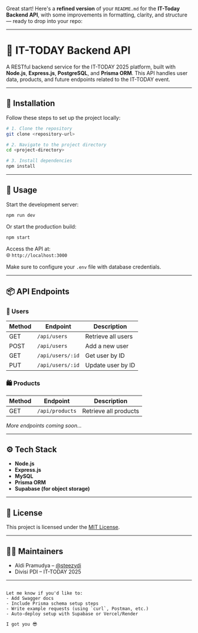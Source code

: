 Great start! Here's a **refined version** of your `README.md` for the **IT-Today Backend API**, with some improvements in formatting, clarity, and structure — ready to drop into your repo:

---

# 🎯 IT-TODAY Backend API

A RESTful backend service for the IT-TODAY 2025 platform, built with **Node.js**, **Express.js**, **PostgreSQL**, and **Prisma ORM**. This API handles user data, products, and future endpoints related to the IT-TODAY event.

---

## 🚀 Installation

Follow these steps to set up the project locally:

```bash
# 1. Clone the repository
git clone <repository-url>

# 2. Navigate to the project directory
cd <project-directory>

# 3. Install dependencies
npm install
```

---

## 🧪 Usage

Start the development server:

```bash
npm run dev
```

Or start the production build:

```bash
npm start
```

Access the API at:  
🌐 `http://localhost:3000`

Make sure to configure your `.env` file with database credentials.

---

## 📦 API Endpoints

### 🔐 Users

| Method | Endpoint         | Description        |
| ------ | ---------------- | ------------------ |
| GET    | `/api/users`     | Retrieve all users |
| POST   | `/api/users`     | Add a new user     |
| GET    | `/api/users/:id` | Get user by ID     |
| PUT    | `/api/users/:id` | Update user by ID  |

### 🛍️ Products

| Method | Endpoint        | Description           |
| ------ | --------------- | --------------------- |
| GET    | `/api/products` | Retrieve all products |

_More endpoints coming soon..._

---

## ⚙️ Tech Stack

- **Node.js**
- **Express.js**
- **MySQL**
- **Prisma ORM**
- **Supabase (for object storage)**

---

## 📄 License

This project is licensed under the [MIT License](LICENSE).

---

## 👨‍💻 Maintainers

- Aldi Pramudya – [@steezydi](https://github.com/steezydi)
- Divisi PDI – IT-TODAY 2025

---

```

Let me know if you'd like to:
- Add Swagger docs
- Include Prisma schema setup steps
- Write example requests (using `curl`, Postman, etc.)
- Auto-deploy setup with Supabase or Vercel/Render

I got you 😎
```
